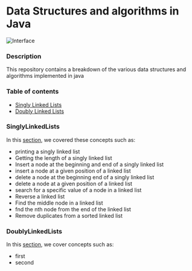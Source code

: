# Data Structures and algorithms in Java
![Interface](https://miro.medium.com/max/1400/1*sMryEXZVPKFjGNcfSzE8Mw.jpeg)
### Description
This repository contains a breakdown of the various data structures and algorithms implemented in java

### Table of contents
* [Singly Linked Lists](#singlylinkedlists)
* [Doubly Linked Lists](#doublylinkedlists)

### SinglyLinkedLists
In this [section](https://github.com/Kondwani7/Data-structures-and-Algorithms-Java/blob/main/src/com/LinkedList/LinkedList.java), we covered these concepts such as:
* printing a singly linked list
* Getting the length of a singly linked list
* Insert a node at the beginning and end of a singly linked list
* insert a node at a given position of a linked list
* delete a node at the beginning end of a singly linked list
* delete a node at a given position of a linked list
* search for a specific value of a node in a linked list
* Reverse a linked list
* Find the middle node in a linked list
* fnd the nth node from the end of the linked list
* Remove duplicates from a sorted linked list
### DoublyLinkedLists
In this [section](), we cover concepts such as:
* first
* second